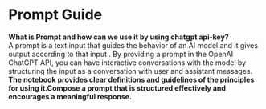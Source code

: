 # <strong> Prompt Guide </strong>
 <strong> What is Prompt and how can we use it by using chatgpt api-key? </strong>
 <br>
 A prompt is a text input that guides the behavior of an AI model and it gives output according to that input . By providing a prompt in the OpenAI ChatGPT API, you can have interactive conversations  with the model by structuring the input as a conversation with user and assistant messages.<br>
 <strong> The notebook provides clear definitions and guidelines of the principles for using it.Compose a prompt that is structured effectively and encourages a meaningful response.
</strong><br>